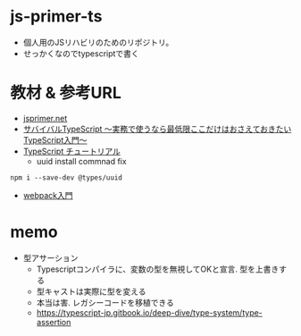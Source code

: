 # js-primer-ts
* 個人用のJSリハビリのためのリポジトリ。
* せっかくなのでtypescriptで書く

# 教材 & 参考URL
* [jsprimer.net](https://jsprimer.net/)
* [サバイバルTypeScript 〜実務で使うなら最低限ここだけはおさえておきたいTypeScript入門〜](https://book.yyts.org/)
* [TypeScript チュートリアル](https://qiita.com/EBIHARA_kenji/items/31b7c1c62426bdabd263)
  * uuid install commnad fix

```
npm i --save-dev @types/uuid
```
* [webpack入門](https://www.mitsue.co.jp/knowledge/blog/frontend/201912/05_0000.html)


# memo
* 型アサーション
  * Typescriptコンパイラに、変数の型を無視してOKと宣言. 型を上書きする
  * 型キャストは実際に型を変える
  * 本当は害. レガシーコードを移植できる
  * https://typescript-jp.gitbook.io/deep-dive/type-system/type-assertion